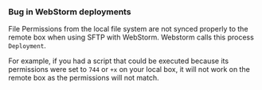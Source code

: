 ### Bug in WebStorm deployments

File Permissions from the local file system are not synced properly to the remote box when using SFTP with WebStorm. Webstorm calls this process `Deployment`.

For example, if you had a script that could be executed because its permissions were set to `744` or `+x` on your local box, it will not work on the remote box as the permissions will not match.